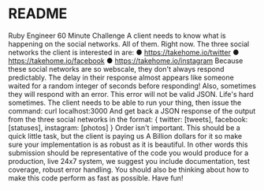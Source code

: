 # README

Ruby Engineer 60 Minute Challenge
A client needs to know what is happening on the social networks. All of them. Right now. The three social networks the client is interested in are:
● https://takehome.io/twitter
● https://takehome.io/facebook ● https://takehome.io/instagram
Because these social networks are so webscale, they don't always respond predictably. The delay in their response almost appears like someone waited for a random integer of seconds before responding!
Also, sometimes they will respond with an error. This error will not be valid JSON. Life's hard sometimes.
The client needs to be able to run your thing, then issue the command:
curl localhost:3000
And get back a JSON response of the output from the three social networks in the format:
{ twitter: [tweets], facebook: [statuses], instagram: [photos] }
Order isn't important.
This should be a quick little task, but the client is paying us A Billion dollars for it so make sure your implementation is as robust as it is beautiful. In other words this submission should be representative of the code you would produce for a production, live 24x7 system, we suggest you include documentation, test coverage, robust error handling. You should also be thinking about how to make this code perform as fast as possible.
Have fun!
